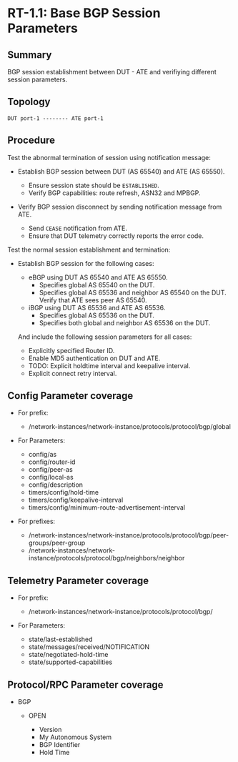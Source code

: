 # RT-1.1: Base BGP Session Parameters

## Summary

BGP session establishment between DUT - ATE and verifiying different session parameters.

## Topology

    DUT port-1 -------- ATE port-1

## Procedure

Test the abnormal termination of session using notification message:

*   Establish BGP session between DUT (AS 65540) and ATE (AS 65550).

    *   Ensure session state should be `ESTABLISHED`.
    *   Verify BGP capabilities: route refresh, ASN32 and MPBGP.

*   Verify BGP session disconnect by sending notification message from ATE.

    *   Send `CEASE` notification from ATE.
    *   Ensure that DUT telemetry correctly reports the error code.

Test the normal session establishment and termination:

*   Establish BGP session for the following cases:

    *   eBGP using DUT AS 65540 and ATE AS 65550.
        *   Specifies global AS 65540 on the DUT.
        *   Specifies global AS 65536 and neighbor AS 65540 on the DUT.
            Verify that ATE sees peer AS 65540.
    *   iBGP using DUT AS 65536 and ATE AS 65536.
        *   Specifies global AS 65536 on the DUT.
        *   Specifies both global and neighbor AS 65536 on the DUT.

    And include the following session parameters for all cases:

    *   Explicitly specified Router ID.
    *   Enable MD5 authentication on DUT and ATE.
    *   TODO: Explicit holdtime interval and keepalive interval.
    *   Explicit connect retry interval.

## Config Parameter coverage

*   For prefix:

    *   /network-instances/network-instance/protocols/protocol/bgp/global

*   For Parameters:

    *   config/as
    *   config/router-id
    *   config/peer-as
    *   config/local-as
    *   config/description
    *   timers/config/hold-time
    *   timers/config/keepalive-interval
    *   timers/config/minimum-route-advertisement-interval

*   For prefixes:    

    *   /network-instances/network-instance/protocols/protocol/bgp/peer-groups/peer-group
    *   /network-instances/network-instance/protocols/protocol/bgp/neighbors/neighbor
    
## Telemetry Parameter coverage   
    
*   For prefix:
    
    *   /network-instances/network-instance/protocols/protocol/bgp/

*   For Parameters:

    *   state/last-established
    *   state/messages/received/NOTIFICATION
    *   state/negotiated-hold-time
    *   state/supported-capabilities

## Protocol/RPC Parameter coverage

*   BGP
    
    *   OPEN
    
        *   Version
        *   My Autonomous System
        *   BGP Identifier
        *   Hold Time
